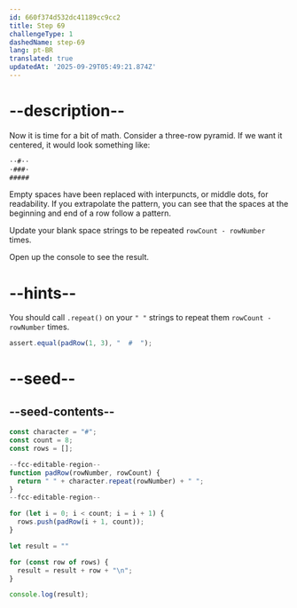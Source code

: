 ```yaml
---
id: 660f374d532dc41189cc9cc2
title: Step 69
challengeType: 1
dashedName: step-69
lang: pt-BR
translated: true
updatedAt: '2025-09-29T05:49:21.874Z'
---
```


# --description--

Now it is time for a bit of math. Consider a three-row pyramid. If we want it centered, it would look something like:

```md
··#··
·###·
#####
```

Empty spaces have been replaced with interpuncts, or middle dots, for readability. If you extrapolate the pattern, you can see that the spaces at the beginning and end of a row follow a pattern.

Update your blank space strings to be repeated `rowCount - rowNumber` times.

Open up the console to see the result.

# --hints--

You should call `.repeat()` on your `" "` strings to repeat them `rowCount - rowNumber` times.

```js
assert.equal(padRow(1, 3), "  #  ");
```

# --seed--

## --seed-contents--

```js
const character = "#";
const count = 8;
const rows = [];

--fcc-editable-region--
function padRow(rowNumber, rowCount) {
  return " " + character.repeat(rowNumber) + " ";
}
--fcc-editable-region--

for (let i = 0; i < count; i = i + 1) {
  rows.push(padRow(i + 1, count));
}

let result = ""

for (const row of rows) {
  result = result + row + "\n";
}

console.log(result);
```
